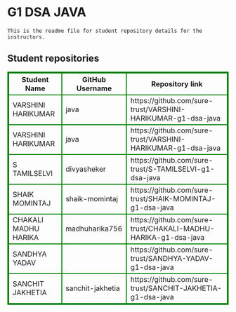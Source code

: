 # G1 DSA JAVA
    This is the readme file for student repository details for the instructors.
## Student repositories 
<table style="border : 2px solid green; width:100%;">
<tr >
<th style="border : 2px solid green;">Student Name</th>
<th style="border : 2px solid green;">GitHub Username</th>
<th style="border : 2px solid green;">Repository link</th>
</tr>
<tr style="border : 2px solid green;">
<td style="border : 2px solid green;">VARSHINI HARIKUMAR</td> 

<td style="border : 2px solid green;">java</td> 

<td style="border : 2px solid green;">https://github.com/sure-trust/VARSHINI-HARIKUMAR-g1-dsa-java</td> 
</tr>

<tr style="border : 2px solid green;">
<td style="border : 2px solid green;">VARSHINI HARIKUMAR</td> 

<td style="border : 2px solid green;">java</td> 

<td style="border : 2px solid green;">https://github.com/sure-trust/VARSHINI-HARIKUMAR-g1-dsa-java</td> 
</tr>

<tr style="border : 2px solid green;">
<td style="border : 2px solid green;">S TAMILSELVI</td> 

<td style="border : 2px solid green;">divyasheker</td> 

<td style="border : 2px solid green;">https://github.com/sure-trust/S-TAMILSELVI-g1-dsa-java</td> 
</tr>

<tr style="border : 2px solid green;">
<td style="border : 2px solid green;">SHAIK MOMINTAJ</td> 

<td style="border : 2px solid green;">shaik-momintaj</td> 

<td style="border : 2px solid green;">https://github.com/sure-trust/SHAIK-MOMINTAJ-g1-dsa-java</td> 
</tr>

<tr style="border : 2px solid green;">
<td style="border : 2px solid green;">CHAKALI MADHU HARIKA</td> 

<td style="border : 2px solid green;">madhuharika756</td> 

<td style="border : 2px solid green;">https://github.com/sure-trust/CHAKALI-MADHU-HARIKA-g1-dsa-java</td> 
</tr>

<tr style="border : 2px solid green;">
<td style="border : 2px solid green;">SANDHYA YADAV</td> 

<td style="border : 2px solid green;"></td> 

<td style="border : 2px solid green;">https://github.com/sure-trust/SANDHYA-YADAV-g1-dsa-java</td> 
</tr>

<tr style="border : 2px solid green;">
<td style="border : 2px solid green;">SANCHIT JAKHETIA</td> 

<td style="border : 2px solid green;">sanchit-jakhetia</td> 

<td style="border : 2px solid green;">https://github.com/sure-trust/SANCHIT-JAKHETIA-g1-dsa-java</td> 
</tr>
